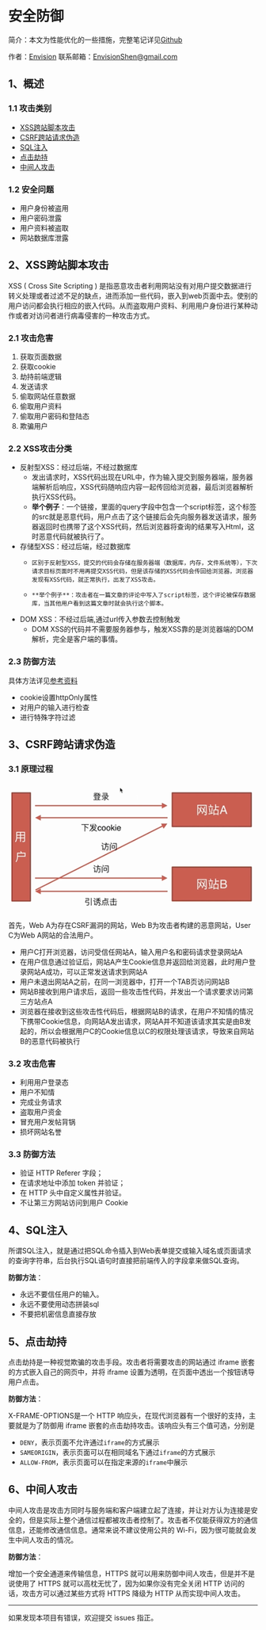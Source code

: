 # 安全防御

简介：本文为性能优化的一些措施，完整笔记详见[Github](https://github.com/MrEnvision/Front-end_learning_notes)

作者：[Envision](https://github.com/MrEnvision)         联系邮箱：[EnvisionShen@gmail.com](mailto:EnvisionShen@gmail.com)



## 1、概述

### 1.1 攻击类别

- [XSS跨站脚本攻击](#2XSS跨站脚本攻击)
- [CSRF跨站请求伪造](#3CSRF跨站请求伪造)
- [SQL注入](#4SQL注入)
- [点击劫持](#5点击劫持)
- [中间人攻击](#6中间人攻击)

### 1.2 安全问题

 - 用户身份被盗用
 - 用户密码泄露
 - 用户资料被盗取
 - 网站数据库泄露



## 2、XSS跨站脚本攻击

XSS ( Cross Site Scripting ) 是指恶意攻击者利用网站没有对用户提交数据进行转义处理或者过滤不足的缺点，进而添加一些代码，嵌入到web页面中去。使别的用户访问都会执行相应的嵌入代码。从而盗取用户资料、利用用户身份进行某种动作或者对访问者进行病毒侵害的一种攻击方式。

### 2.1 攻击危害

1. 获取页面数据
2. 获取cookie
3. 劫持前端逻辑
4. 发送请求
5. 偷取网站任意数据
6. 偷取用户资料
7. 偷取用户密码和登陆态
8. 欺骗用户

### 2.2 XSS攻击分类

- 反射型XSS：经过后端，不经过数据库
  - 发出请求时，XSS代码出现在URL中，作为输入提交到服务器端，服务器端解析后响应，XSS代码随响应内容一起传回给浏览器，最后浏览器解析执行XSS代码。
  - **举个例子**：一个链接，里面的query字段中包含一个script标签，这个标签的src就是恶意代码，用户点击了这个链接后会先向服务器发送请求，服务器返回时也携带了这个XSS代码，然后浏览器将查询的结果写入Html，这时恶意代码就被执行了。
- 存储型XSS：经过后端，经过数据库
  - 	区别于反射型XSS，提交的代码会存储在服务器端（数据库，内存，文件系统等），下次请求目标页面时不用再提交XSS代码，但是该存储的XSS代码会传回给浏览器，浏览器发现有XSS代码，就正常执行，出发了XSS攻击。
  - 	**举个例子**：攻击者在一篇文章的评论中写入了script标签，这个评论被保存数据库，当其他用户看到这篇文章时就会执行这个脚本。
- DOM XSS：不经过后端,通过url传入参数去控制触发
  - DOM XSS的代码并不需要服务器参与，触发XSS靠的是浏览器端的DOM解析，完全是客户端的事情。

### 2.3 防御方法

具体方法详见[参考资料](https://github.com/huyaocode/webKnowledge/blob/master/Web安全/XSS.md)

- cookie设置httpOnly属性
- 对用户的输入进行检查
- 进行特殊字符过滤



## 3、CSRF跨站请求伪造

### 3.1 原理过程

<img src='img/csrf.png'>

首先，Web A为存在CSRF漏洞的网站，Web B为攻击者构建的恶意网站，User C为Web A网站的合法用户。

- 用户C打开浏览器，访问受信任网站A，输入用户名和密码请求登录网站A
- 在用户信息通过验证后，网站A产生Cookie信息并返回给浏览器，此时用户登录网站A成功，可以正常发送请求到网站A
- 用户未退出网站A之前，在同一浏览器中，打开一个TAB页访问网站B
- 网站B接收到用户请求后，返回一些攻击性代码，并发出一个请求要求访问第三方站点A
- 浏览器在接收到这些攻击性代码后，根据网站B的请求，在用户不知情的情况下携带Cookie信息，向网站A发出请求，网站A并不知道该请求其实是由B发起的，所以会根据用户C的Cookie信息以C的权限处理该请求，导致来自网站B的恶意代码被执行

### 3.2 攻击危害

 - 利用用户登录态
 - 用户不知情
 - 完成业务请求
 - 盗取用户资金
 - 冒充用户发帖背锅
 - 损坏网站名誉

### 3.3 防御方法

- 验证 HTTP Referer 字段；
- 在请求地址中添加 token 并验证；
- 在 HTTP 头中自定义属性并验证。
- 不让第三方网站访问到用户 Cookie

## 4、SQL注入

所谓SQL注入，就是通过把SQL命令插入到Web表单提交或输入域名或页面请求的查询字符串，后台执行SQL语句时直接把前端传入的字段拿来做SQL查询。

**防御方法**：

 - 永远不要信任用户的输入。
 - 永远不要使用动态拼装sql
 - 不要把机密信息直接存放

## 5、点击劫持

点击劫持是一种视觉欺骗的攻击手段。攻击者将需要攻击的网站通过 iframe 嵌套的方式嵌入自己的网页中，并将 iframe 设置为透明，在页面中透出一个按钮诱导用户点击。

**防御方法**：

X-FRAME-OPTIONS是一个 HTTP 响应头，在现代浏览器有一个很好的支持，主要就是为了防御用 iframe 嵌套的点击劫持攻击。该响应头有三个值可选，分别是

 - `DENY`，表示页面不允许通过`iframe`的方式展示
 - `SAMEORIGIN`，表示页面可以在相同域名下通过`iframe`的方式展示
 - `ALLOW-FROM`，表示页面可以在指定来源的`iframe`中展示



## 6、中间人攻击

中间人攻击是攻击方同时与服务端和客户端建立起了连接，并让对方认为连接是安全的，但是实际上整个通信过程都被攻击者控制了。攻击者不仅能获得双方的通信信息，还能修改通信信息。通常来说不建议使用公共的 Wi-Fi，因为很可能就会发生中间人攻击的情况。

**防御方法**：

增加一个安全通道来传输信息，HTTPS 就可以用来防御中间人攻击，但是并不是说使用了 HTTPS 就可以高枕无忧了，因为如果你没有完全关闭 HTTP 访问的话，攻击方可以通过某些方式将 HTTPS 降级为 HTTP 从而实现中间人攻击。



------

如果发现本项目有错误，欢迎提交 issues 指正。